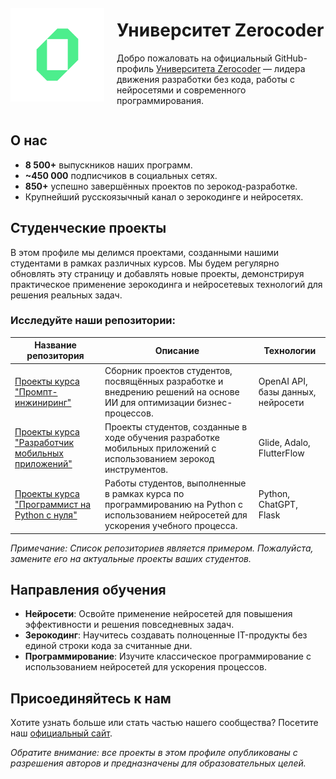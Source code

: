 <div style="display: flex; align-items: center;">
  <img src="https://raw.githubusercontent.com/ZerocoderUniversity/ZerocoderUniversity/main/0qode_symbol_5.png" alt="Логотип Университета Zerocoder" width="150" style="margin-right: 20px;"/>
  <div>
    <h1>Университет Zerocoder</h1>
    <p>Добро пожаловать на официальный GitHub-профиль <a href="https://zerocoder.ru/">Университета Zerocoder</a> — лидера движения разработки без кода, работы с нейросетями и современного программирования.</p>
  </div>
</div>


## О нас

- **8 500+** выпускников наших программ.
- **~450 000** подписчиков в социальных сетях.
- **850+** успешно завершённых проектов по зерокод-разработке.
- Крупнейший русскоязычный канал о зерокодинге и нейросетях.

## Студенческие проекты

В этом профиле мы делимся проектами, созданными нашими студентами в рамках различных курсов. Мы будем регулярно обновлять эту страницу и добавлять новые проекты, демонстрируя практическое применение зерокодинга и нейросетевых технологий для решения реальных задач.

### Исследуйте наши репозитории:

| Название репозитория | Описание | Технологии |
|----------------------|----------|------------|
| [Проекты курса "Промпт-инжиниринг"](https://github.com/ZerocoderUniversity/course-prompt-engineering) | Сборник проектов студентов, посвящённых разработке и внедрению решений на основе ИИ для оптимизации бизнес-процессов. | OpenAI API, базы данных, нейросети |
| [Проекты курса "Разработчик мобильных приложений"](https://github.com/ZerocoderUniversity/course-mobile-app-developer) | Проекты студентов, созданные в ходе обучения разработке мобильных приложений с использованием зерокод инструментов. | Glide, Adalo, FlutterFlow |
| [Проекты курса "Программист на Python с нуля"](https://github.com/ZerocoderUniversity/course-python-from-scratch) | Работы студентов, выполненные в рамках курса по программированию на Python с использованием нейросетей для ускорения учебного процесса. | Python, ChatGPT, Flask |

*Примечание: Список репозиториев является примером. Пожалуйста, замените его на актуальные проекты ваших студентов.*

## Направления обучения

- **Нейросети**: Освойте применение нейросетей для повышения эффективности и решения повседневных задач.
- **Зерокодинг**: Научитесь создавать полноценные IT-продукты без единой строки кода за считанные дни.
- **Программирование**: Изучите классическое программирование с использованием нейросетей для ускорения процессов.

## Присоединяйтесь к нам

Хотите узнать больше или стать частью нашего сообщества? Посетите наш [официальный сайт](https://zerocoder.ru/).

*Обратите внимание: все проекты в этом профиле опубликованы с разрешения авторов и предназначены для образовательных целей.*

